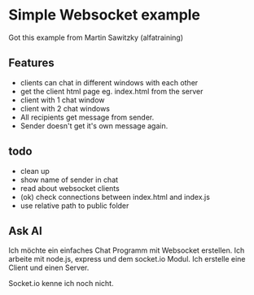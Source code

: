 # Simple Websocket example

Got this example from Martin Sawitzky (alfatraining)


## Features
- clients can chat in different windows with each other
- get the client html page eg. index.html from the server
- client with 1 chat window
- client with 2 chat windows
- All recipients get message from sender.
- Sender doesn't get it's own message again.

## todo
- clean up
- show name of sender in chat
- read about websocket clients
- (ok) check connections between index.html and index.js
- use relative path to public folder


## Ask AI
Ich möchte ein einfaches Chat Programm mit Websocket erstellen. 
Ich arbeite mit node.js, express und dem socket.io Modul.
Ich erstelle eine Client und einen Server. 

Socket.io kenne ich noch nicht.

